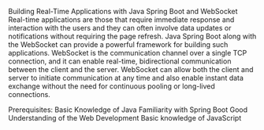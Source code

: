 Building Real-Time Applications with Java Spring Boot and WebSocket
Real-time applications are those that require immediate response and 
interaction with the users and they can often involve data updates or 
notifications without requiring the page refresh. Java Spring Boot along 
with the WebSocket can provide a powerful framework for building such applications.
WebSocket is the communication channel over a single TCP connection, and it can enable real-time, 
bidirectional communication between the client and the server.
WebSocket can allow both the client and server to initiate communication at any time and also enable
instant data exchange without the need for continuous pooling or long-lived connections.

Prerequisites:
Basic Knowledge of Java
Familiarity with Spring Boot
Good Understanding of the Web Development
Basic knowledge of JavaScript
